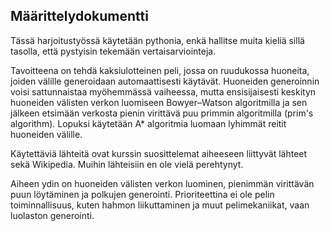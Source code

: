## Määrittelydokumentti

Tässä harjoitustyössä käytetään pythonia, enkä hallitse muita kieliä sillä tasolla, että pystyisin tekemään vertaisarviointeja.

Tavoitteena on tehdä kaksiulotteinen peli, jossa on ruudukossa huoneita, joiden välille generoidaan automaattisesti käytävät. Huoneiden generoinnin voisi sattunnaistaa myöhemmässä vaiheessa, mutta ensisijaisesti keskityn huoneiden välisten verkon luomiseen Bowyer–Watson algoritmilla ja sen jälkeen etsimään verkosta pienin virittävä puu primmin algoritmilla (prim's algorithm). Lopuksi käytetään A* algoritmia luomaan lyhimmät reitit huoneiden välille.

Käytettäviä lähteitä ovat kurssin suosittelemat aiheeseen liittyvät lähteet sekä Wikipedia. Muihin lähteisiin en ole vielä perehtynyt.

Aiheen ydin on huoneiden välisten verkon luominen, pienimmän virittävän puun löytäminen ja polkujen generointi. Prioriteettina ei ole pelin toiminnallisuus, kuten hahmon liikuttaminen ja muut pelimekaniikat, vaan luolaston generointi.